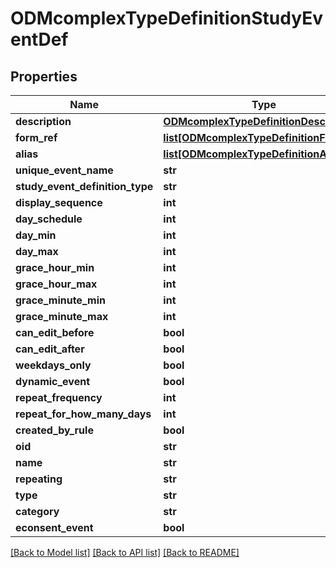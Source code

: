 # ODMcomplexTypeDefinitionStudyEventDef

## Properties
Name | Type | Description | Notes
------------ | ------------- | ------------- | -------------
**description** | [**ODMcomplexTypeDefinitionDescription**](ODMcomplexTypeDefinitionDescription.md) |  | [optional] 
**form_ref** | [**list[ODMcomplexTypeDefinitionFormRef]**](ODMcomplexTypeDefinitionFormRef.md) |  | [optional] 
**alias** | [**list[ODMcomplexTypeDefinitionAlias]**](ODMcomplexTypeDefinitionAlias.md) |  | [optional] 
**unique_event_name** | **str** |  | [optional] 
**study_event_definition_type** | **str** |  | [optional] 
**display_sequence** | **int** |  | [optional] 
**day_schedule** | **int** |  | [optional] 
**day_min** | **int** |  | [optional] 
**day_max** | **int** |  | [optional] 
**grace_hour_min** | **int** |  | [optional] 
**grace_hour_max** | **int** |  | [optional] 
**grace_minute_min** | **int** |  | [optional] 
**grace_minute_max** | **int** |  | [optional] 
**can_edit_before** | **bool** |  | [optional] 
**can_edit_after** | **bool** |  | [optional] 
**weekdays_only** | **bool** |  | [optional] 
**dynamic_event** | **bool** |  | [optional] 
**repeat_frequency** | **int** |  | [optional] 
**repeat_for_how_many_days** | **int** |  | [optional] 
**created_by_rule** | **bool** |  | [optional] 
**oid** | **str** |  | [optional] 
**name** | **str** |  | [optional] 
**repeating** | **str** |  | [optional] 
**type** | **str** |  | [optional] 
**category** | **str** |  | [optional] 
**econsent_event** | **bool** |  | [optional] 

[[Back to Model list]](../README.md#documentation-for-models) [[Back to API list]](../README.md#documentation-for-api-endpoints) [[Back to README]](../README.md)



